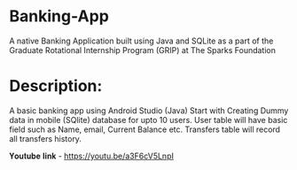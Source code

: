 # Banking-App
A native Banking Application built using Java and SQLite as a part of the Graduate Rotational Internship Program (GRIP) at The Sparks Foundation

# Description:
A basic banking app using Android Studio (Java) 
Start with Creating Dummy data in mobile (SQlite) database for upto 10 users.
User table will have basic field such as Name, email, Current Balance etc.
Transfers table will record all transfers history.

𝐘𝐨𝐮𝐭𝐮𝐛𝐞 𝐥𝐢𝐧𝐤 - https://youtu.be/a3F6cV5LnpI
